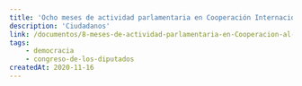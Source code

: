 ```yaml
---
title: 'Ocho meses de actividad parlamentaria en Cooperación Internacional para el Desarrollo'
description: 'Ciudadanos'
link: /documentos/8-meses-de-actividad-parlamentaria-en-Cooperacion-al-Desarrollo-Ciudadanos.pdf
tags:
    - democracia
    - congreso-de-los-diputados
createdAt: 2020-11-16
---
```

